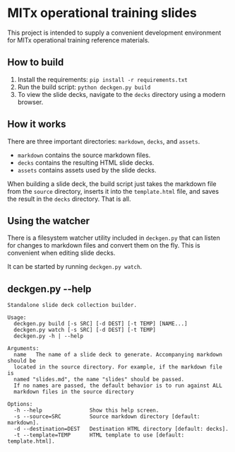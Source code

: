 MITx operational training slides
================================
This project is intended to supply a convenient development environment for
MITx operational training reference materials.


How to build
------------
1. Install the requirements: `pip install -r requirements.txt`
2. Run the build script: `python deckgen.py build`
3. To view the slide decks, navigate to the `decks` directory using a modern
   browser.


How it works
------------
There are three important directories: `markdown`, `decks`, and `assets`.

- `markdown` contains the source markdown files.
- `decks` contains the resulting HTML slide decks.
- `assets` contains assets used by the slide decks.

When building a slide deck, the build script just takes the markdown file from
the `source` directory, inserts it into the `template.html` file, and saves the
result in the `decks` directory. That is all.


Using the watcher
-----------------
There is a filesystem watcher utility included in `deckgen.py` that can listen
for changes to markdown files and convert them on the fly. This is convenient
when editing slide decks.

It can be started by running `deckgen.py watch`.


deckgen.py --help
-----------------
```
Standalone slide deck collection builder.

Usage:
  deckgen.py build [-s SRC] [-d DEST] [-t TEMP] [NAME...]
  deckgen.py watch [-s SRC] [-d DEST] [-t TEMP]
  deckgen.py -h | --help

Arguments:
  name   The name of a slide deck to generate. Accompanying markdown should be
  located in the source directory. For example, if the markdown file is
  named "slides.md", the name "slides" should be passed.
  If no names are passed, the default behavior is to run against ALL
  markdown files in the source directory

Options:
  -h --help               Show this help screen.
  -s --source=SRC         Source markdown directory [default: markdown].
  -d --destination=DEST   Destination HTML directory [default: decks].
  -t --template=TEMP      HTML template to use [default: template.html].
```
